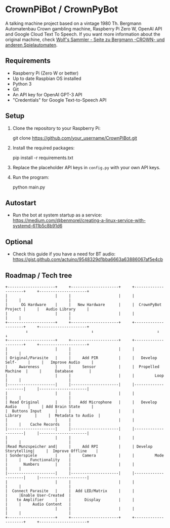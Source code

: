 # CrownPiBot / CrownPyBot

A talking machine project based on a vintage 1980 Th. Bergmann Automatenbau Crown gambling machine, Raspberry Pi Zero W, OpenAI API and Google Cloud Text To Speech. If you want more information about the original machine, check [Wolf's Sammler - Seite zu Bergmann -CROWN- und anderen Spielautomaten](http://www.baersch-online.de/spielautm.htm).

## Requirements

- Raspberry Pi (Zero W or better)
- Up to date Raspbian OS installed
- Python 3
- Git
- An API key for OpenAI GPT-3 API
- "Credentials" for Google Text-to-Speech API

## Setup

1. Clone the repository to your Raspberry Pi:

    git clone https://github.com/your_username/CrownPiBot.git

2. Install the required packages:

    pip install -r requirements.txt

3. Replace the placeholder API keys in `config.py` with your own API keys.

4. Run the program:

    python main.py


## Autostart

- Run the bot at system startup as a service: https://medium.com/@benmorel/creating-a-linux-service-with-systemd-611b5c8b91d6

## Optional

- Check this guide if you have a need for BT audio: https://gist.github.com/actuino/9548329d1bba6663a63886067af5e4cb


## Roadmap / Tech tree
    +---------------------+     +---------------------+     +---------------------+     +---------------------+
    |                     |     |                     |     |                     |     |                     |
    |      OG Hardware    |     |   New Hardware      |     |  CrownPyBot Project |     |   Audio Library     |
    |                     |     |                     |     |                     |     |                     |
    +---------------------+     +---------------------+     +---------------------+     +---------------------+
             ↓                            ↓                            ↓                            ↓
    +---------------------+     +---------------------+     +---------------------+     +---------------------+
    |                     |     |                     |     |                     |     |                     |
    | Original/Parasite   |     |     Add PIR         |     |   Develop Self-     |     |   Improve Audio     |
    |     Awareness       |     |     Sensor          |     |  Propelled Machine  |     |      Database       |
    |                     |     |                     |     |         Loop        |     |                     |
    |---------------------|     |---------------------|     |---------------------|     |---------------------|
    |                     |     |                     |     |                     |     |                     |
    | Read Original       |     |    Add Microphone   |     |   Develop Audio     |     | Add Brain State     |
    |  Buttons Input      |     |                     |     |        Library      |     |  Metadata to Audio  |
    |                     |     |                     |     |                     |     |    Cache Records    |
    |---------------------|     |---------------------|     |---------------------|     |---------------------|
    |                     |     |                     |     |                     |     |                     |
    |Read Munzspeicher and|     |     Add RPI         |     | Develop Storytelling|     |  Improve Offline    |
    | Sonderspiele        |     |     Camera          |     |         Mode        |     |    Functionality    |
    |       Numbers       |     |                     |     |                     |     |                     |
    |---------------------|     |---------------------|     |---------------------|     |---------------------|
    |                     |     |                     |     |                     |     |                     |
    |  Connect Parasite   |     |  Add LED/Matrix     |     |                     |     |Enable User-Created  |
    |    to Amplifier     |     |      Display        |     |                     |     |     Audio Content   |
    |                     |     |                     |     |                     |     |                     |
    +---------------------+     +---------------------+     +---------------------+     +---------------------+
